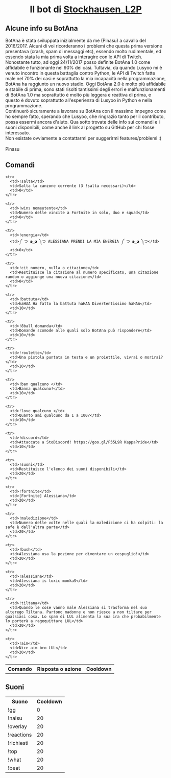 <center><h1>Il bot di <a href="https://www.twitch.tv/stockhausen_l2p/">Stockhausen_L2P</a></h1></center>

<h2>Alcune info su BotAna</h2>
<p>BotAna è stata sviluppata inizialmente da me (Pinasu) a cavallo del 2016/2017. Alcuni di voi ricorderanno i problemi che questa prima versione presentava (crash, spam di messaggi etc), essendo molto rudimentale, ed essendo stata la mia prima volta a interagire con le API di Twitch. <br>Nonostante tutto, ad oggi 24/11/2017 posso definite BotAna 1.0 come affidabile e funzionante nel 90% dei casi. Tuttavia, da quando Lusyoo mi è venuto incontro in questa battaglia contro Python, le API di Twitch fatte male nel 70% dei casi e soprattutto la mia incapacità nella programmazione, BotAna ha raggiunto un nuovo stadio. Oggi BotAna 2.0 è molto più affidabile e stabile di prima, sono stati risolti tantissimi degli errori e malfunzionamenti di BotAna 1.0 ma soprattutto è molto più leggera e reattiva di prima, e questo è dovuto soprattutto all'esperienza di Lusyoo in Python e nella programmazione.<br>Continuerò sicuramente a lavorare su BotAna con il massimo impegno come ho sempre fatto, sperando che Lusyoo, che ringrazio tanto per il contributo, possa essermi ancora d'aiuto. Qua sotto trovate delle info sui comandi e i suoni disponibili, come anche il link al progetto su GitHub per chi fosse interessato.<br>Non esistate ovviamente a contattarmi per suggerirmi features/problemi :)<br><br>Pinasu</p>

  <h2>Comandi</h2>
  <table>
    <tr>
      <th>Comando</th>
      <th>Risposta o azione</th>
      <th>Cooldown</th>
    </tr>

    <tr>
      <td>!salta</td>
      <td>Salta la canzone corrente (3 !salta necessari)</td>
      <td>0</td>
    </tr>

    <tr>
      <td>!wins nomeutente</td>
      <td>Numero delle vincite a Fortnite in solo, duo e squad</td>
      <td>0</td>
    </tr>

    <tr>
      <td>!energia</td>
      <td>༼ つ ◕_◕ ༽つ ALESSIANA PRENDI LA MIA ENERGIA ༼ つ ◕_◕ ༽つ</td>
      <td>0</td>
    </tr>

    <tr>
      <td>!cit numero, nulla o citazione</td>
      <td>Restituisce la citazione al numero specificato, una citazione random o aggiunge una nuova citazione</td>
      <td>0</td>
    </tr>

    <tr>
      <td>!battuta</td>
      <td>haHAA Ha fatto la battuta haHAA Divertentissimo haHAA</td>
      <td>10</td>
    </tr>

    <tr>
      <td>!8ball domanda</td>
      <td>Domande scomode alle quali solo BotAna può rispondere</td>
      <td>10</td>
    </tr>

    <tr>
      <td>!roulette</td>
      <td>Una pistola puntata in testa e un proiettile, vivrai o morirai?</td>
      <td>10</td>
    </tr>

    <tr>
      <td>!ban qualcuno </td>
      <td>Banna qualcuno!</td>
      <td>10</td>
    </tr>

    <tr>
      <td>!love qualcuno </td>
      <td>Quanto ami qualcuno da 1 a 100?</td>
      <td>10</td>
    </tr>

    <tr>
      <td>!discord</td>
      <td>Attaccate a StoDiscord! https://goo.gl/P35L9R KappaPride</td>
      <td>10</td>
    </tr>

    <tr>
      <td>!suoni</td>
      <td>Restituisce l'elenco dei suoni disponibili</td>
      <td>20</td>
    </tr>

    <tr>
      <td>!fortnite</td>
      <td>[Fortnite] Alessiana</td>
      <td>20</td>
    </tr>

    <tr>
      <td>!maledizione</td>
      <td>Numero delle volte nelle quali la maledizione ci ha colpiti: la safe è dall'altra parte</td>
      <td>20</td>
    </tr>

    <tr>
      <td>!bush</td>
      <td>Alessiana usa la pozione per diventare un cespuglio!</td>
      <td>20</td>
    </tr>

    <tr>
      <td>!alessiana</td>
      <td>Alessiana is toxic monkaS</td>
      <td>20</td>
    </tr>

    <tr>
      <td>!tiltana</td>
      <td>Quando le cose vanno male Alessiana si trasforma nel suo alterego Tiltana. Partono madonne e non riesce a non tiltare per qualsiasi cosa. Lo spam di LUL alimenta la sua ira che probabilmente lo porterà a ragequittare LUL</td>
      <td>20</td>
    </tr>

    <tr>
      <td>!aim</td>
      <td>Nice aim bro LUL</td>
      <td>20</td>
    </tr>

  </table>
  
  <h2>Suoni</h2>
  <table>
  <tr>
    <th>Suono</th>
    <th>Cooldown</th>
  </tr>
  <tr>
    <td>!gg</td>
    <td>0</td>
  </tr>
  <tr>
    <td>!naisu</td>
    <td>20</td>
  </tr>
  <tr>
    <td>!overlay</td>
    <td>20</td>
  </tr>
  <tr>
    <td>!reactions</td>
    <td>20</td>
  </tr>
  <tr>
    <td>!richiesti</td>
    <td>20</td>
  </tr>
  <tr>
    <td>!top</td>
    <td>20</td>
  </tr>
  <tr>
    <td>!what</td>
    <td>20</td>
  </tr>
  <tr>
    <td>!beat</td>
    <td>20</td>
  </tr>
  </table>
